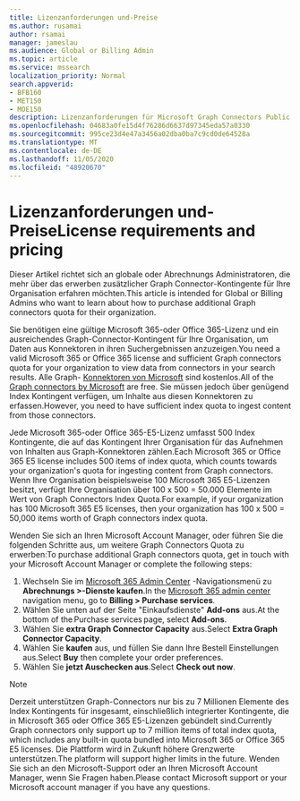 ```yaml
---
title: Lizenzanforderungen und-Preise
ms.author: rusamai
author: rsamai
manager: jameslau
ms.audience: Global or Billing Admin
ms.topic: article
ms.service: mssearch
localization_priority: Normal
search.appverid:
- BFB160
- MET150
- MOE150
description: Lizenzanforderungen für Microsoft Graph Connectors Public Preview für Microsoft Search
ms.openlocfilehash: 04683a0fe15d4f76286d6637d97345eda57a0330
ms.sourcegitcommit: 995ce23d4e47a3456a02dba0ba7c9cd0de64528a
ms.translationtype: MT
ms.contentlocale: de-DE
ms.lasthandoff: 11/05/2020
ms.locfileid: "48920670"
---
```

# <a name="license-requirements-and-pricing"></a><span data-ttu-id="4c9e6-103">Lizenzanforderungen und-Preise</span><span class="sxs-lookup"><span data-stu-id="4c9e6-103">License requirements and pricing</span></span>

<span data-ttu-id="4c9e6-104">Dieser Artikel richtet sich an globale oder Abrechnungs Administratoren, die mehr über das erwerben zusätzlicher Graph Connector-Kontingente für Ihre Organisation erfahren möchten.</span><span class="sxs-lookup"><span data-stu-id="4c9e6-104">This article is intended for Global or Billing Admins who want to learn about how to purchase additional Graph connectors quota for their organization.</span></span>

<span data-ttu-id="4c9e6-105">Sie benötigen eine gültige Microsoft 365-oder Office 365-Lizenz und ein ausreichendes Graph-Connector-Kontingent für Ihre Organisation, um Daten aus Konnektoren in ihren Suchergebnissen anzuzeigen.</span><span class="sxs-lookup"><span data-stu-id="4c9e6-105">You need a valid Microsoft 365 or Office 365 license and sufficient Graph connectors quota for your organization to view data from connectors in your search results.</span></span> <span data-ttu-id="4c9e6-106">Alle Graph- [Konnektoren von Microsoft](configure-connector.md) sind kostenlos.</span><span class="sxs-lookup"><span data-stu-id="4c9e6-106">All of the [Graph connectors by Microsoft](configure-connector.md) are free.</span></span> <span data-ttu-id="4c9e6-107">Sie müssen jedoch über genügend Index Kontingent verfügen, um Inhalte aus diesen Konnektoren zu erfassen.</span><span class="sxs-lookup"><span data-stu-id="4c9e6-107">However, you need to have sufficient index quota to ingest content from those connectors.</span></span>

<span data-ttu-id="4c9e6-108">Jede Microsoft 365-oder Office 365-E5-Lizenz umfasst 500 Index Kontingente, die auf das Kontingent Ihrer Organisation für das Aufnehmen von Inhalten aus Graph-Konnektoren zählen.</span><span class="sxs-lookup"><span data-stu-id="4c9e6-108">Each Microsoft 365 or Office 365 E5 license includes 500 items of index quota, which counts towards your organization's quota for ingesting content from Graph connectors.</span></span> <span data-ttu-id="4c9e6-109">Wenn Ihre Organisation beispielsweise 100 Microsoft 365 E5-Lizenzen besitzt, verfügt Ihre Organisation über 100 x 500 = 50.000 Elemente im Wert von Graph Connectors Index Quota.</span><span class="sxs-lookup"><span data-stu-id="4c9e6-109">For example, if your organization has 100 Microsoft 365 E5 licenses, then your organization has 100 x 500 = 50,000 items worth of Graph connectors index quota.</span></span>

<span data-ttu-id="4c9e6-110">Wenden Sie sich an Ihren Microsoft Account Manager, oder führen Sie die folgenden Schritte aus, um weitere Graph Connectors Quota zu erwerben:</span><span class="sxs-lookup"><span data-stu-id="4c9e6-110">To purchase additional Graph connectors quota, get in touch with your Microsoft Account Manager or complete the following steps:</span></span>

1. <span data-ttu-id="4c9e6-111">Wechseln Sie im [Microsoft 365 Admin Center](https://admin.microsoft.com) -Navigationsmenü zu **Abrechnungs >-Dienste kaufen**.</span><span class="sxs-lookup"><span data-stu-id="4c9e6-111">In the [Microsoft 365 admin center](https://admin.microsoft.com) navigation menu, go to **Billing > Purchase services**.</span></span>
2. <span data-ttu-id="4c9e6-112">Wählen Sie unten auf der Seite "Einkaufsdienste" **Add-ons** aus.</span><span class="sxs-lookup"><span data-stu-id="4c9e6-112">At the bottom of the Purchase services page, select **Add-ons**.</span></span>
3. <span data-ttu-id="4c9e6-113">Wählen Sie **extra Graph Connector Capacity** aus.</span><span class="sxs-lookup"><span data-stu-id="4c9e6-113">Select **Extra Graph Connector Capacity**.</span></span>
4. <span data-ttu-id="4c9e6-114">Wählen Sie **kaufen** aus, und füllen Sie dann Ihre Bestell Einstellungen aus.</span><span class="sxs-lookup"><span data-stu-id="4c9e6-114">Select **Buy** then complete your order preferences.</span></span>
5. <span data-ttu-id="4c9e6-115">Wählen Sie **jetzt Auschecken aus**.</span><span class="sxs-lookup"><span data-stu-id="4c9e6-115">Select **Check out now**.</span></span>

>[!NOTE]
><span data-ttu-id="4c9e6-116">Derzeit unterstützen Graph-Connectors nur bis zu 7 Millionen Elemente des Index Kontingents für insgesamt, einschließlich integrierter Kontingente, die in Microsoft 365 oder Office 365 E5-Lizenzen gebündelt sind.</span><span class="sxs-lookup"><span data-stu-id="4c9e6-116">Currently Graph connectors only support up to 7 million items of total index quota, which includes any built-in quota bundled into Microsoft 365 or Office 365 E5 licenses.</span></span> <span data-ttu-id="4c9e6-117">Die Plattform wird in Zukunft höhere Grenzwerte unterstützen.</span><span class="sxs-lookup"><span data-stu-id="4c9e6-117">The platform will support higher limits in the future.</span></span> <span data-ttu-id="4c9e6-118">Wenden Sie sich an den Microsoft-Support oder an Ihren Microsoft Account Manager, wenn Sie Fragen haben.</span><span class="sxs-lookup"><span data-stu-id="4c9e6-118">Please contact Microsoft support or your Microsoft account manager if you have any questions.</span></span>
